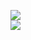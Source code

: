 [![](https://img.shields.io/badge/Made%20With-Github%20Spray-lightgrey.svg?style=for-the-badge&logo=github)](https://github.com/Annihil/github-spray#2168)  
[![](https://i.imgur.com/2DrTn0Z.gif)](https://github.com/Annihil/github-spray)